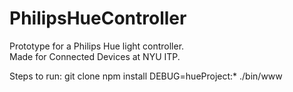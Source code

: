 # PhilipsHueController

Prototype for a Philips Hue light controller.  
Made for Connected Devices at NYU ITP.

Steps to run:
git clone
npm install
DEBUG=hueProject:* ./bin/www
